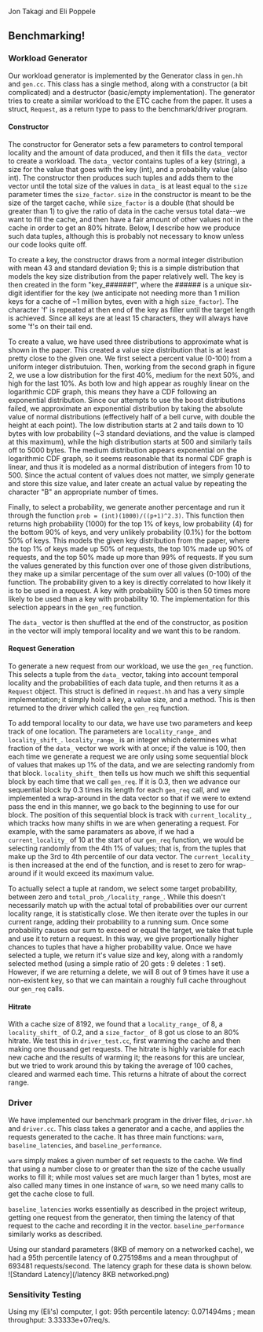 Jon Takagi and Eli Poppele

## Benchmarking!

### Workload Generator
Our workload generator is implemented by the Generator class in `gen.hh` and `gen.cc`. This class has a single method, along with a constructor (a bit complicated) and a destructor (basic/empty implementation). The generator tries to create a similar workload to the ETC cache from the paper. It uses a struct, `Request`, as a return type to pass to the benchmark/driver program.

#### Constructor
The constructor for Generator sets a few parameters to control temporal locality and the amount of data produced, and then it fills the `data_` vector to create a workload. The `data_` vector contains tuples of a key (string), a size for the value that goes with the key (int), and a probability value (also int). The constructor then produces such tuples and adds them to the vector until the total size of the values in `data_` is at least equal to the `size` parameter times the `size_factor`. `size` in the constructor is meant to be the size of the target cache, while `size_factor` is a double (that should be greater than 1) to give the ratio of data in the cache versus total data--we want to fill the cache, and then have a fair amount of other values not in the cache in order to get an 80% hitrate. Below, I describe how we produce such data tuples, although this is probably not necessary to know unless our code looks quite off.

To create a key, the constructor draws from a normal integer distribution with mean 43 and standard deviation 9; this is a simple distribution that models the key size distribution from the paper relatively well. The key is then created in the form "key_######f", where the ###### is a unique six-digit identifier for the key (we anticipate not needing more than 1 million keys for a cache of ~1 million bytes, even with a high `size_factor`). The character 'f' is repeated at then end of the key as filler until the target length is achieved. Since all keys are at least 15 characters, they will always have some 'f's on their tail end.

To create a value, we have used three distributions to approximate what is shown in the paper. This created a value size distribution that is at least pretty close to the given one. We first select a percent value (0-100) from a uniform integer distributuion. Then, working from the second graph in figure 2, we use a low distribution for the first 40%, medium for the next 50%, and high for the last 10%. As both low and high appear as roughly linear on the logarithmic CDF graph, this means they have a CDF following an exponential distribution. Since our attempts to use the boost distributions failed, we approximate an exponential distribution by taking the absolute value of normal distributions (effectively half of a bell curve, with double the height at each point). The low distribution starts at 2 and tails down to 10 bytes with low probability (~3 standard deviations, and the value is clamped at this maximum), while the high distribution starts at 500 and similarly tails off to 5000 bytes. The medium distribution appears exponential on the logarithmic CDF graph, so it seems reasonable that its normal CDF graph is linear, and thus it is modeled as a normal distribution of integers from 10 to 500. Since the actual content of values does not matter, we simply generate and store this size value, and later create an actual value by repeating the character "B" an appropriate number of times.

Finally, to select a probability, we generate another percentage and run it through the function `prob = (int)(1000)/((p+1)^2.3)`. This function then returns high probability (1000) for the top 1% of keys, low probability (4) for the bottom 90% of keys, and very unlikely probability (0.1%) for the bottom 50% of keys. This models the given key distribution from the paper, where the top 1% of keys made up 50% of requests, the top 10% made up 90% of requests, and the top 50% made up more than 99% of requests. If you sum the values generated by this function over one of those given distributions, they make up a similar percentage of the sum over all values (0-100) of the function. The probability given to a key is directly correlated to how likely it is to be used in a request. A key with probability 500 is then 50 times more likely to be used than a key with probability 10. The implementation for this selection appears in the `gen_req` function. 

The `data_` vector is then shuffled at the end of the constructor, as position in the vector will imply temporal locality and we want this to be random.

#### Request Generation
To generate a new request from our workload, we use the `gen_req` function. This selects a tuple from the `data_` vector, taking into account temporal locality and the probabilities of each data tuple, and then returns it as a `Request` object. This struct is defined in `request.hh` and has a very simple implementation; it simply hold a key, a value size, and a method. This is then returned to the driver which called the `gen_req` function.

To add temporal locality to our data, we have use two parameters and keep track of one location. The parameters are `locality_range_` and `locality_shift_`. `locality_range_` is an integer which determines what fraction of the `data_` vector we work with at once; if the value is 100, then each time we generate a request we are only using some sequential block of values that makes up 1% of the data, and we are selecting randomly from that block. `locality_shift_` then tells us how much we shift this sequential block by each time that we call `gen_req`. If it is 0.3, then we advance our sequential block by 0.3 times its length for each `gen_req` call, and we implemented a wrap-around in the data vector so that if we were to extend pass the end in this manner, we go back to the beginning to use for our block. The position of this sequential block is track with `current_locality_`, which tracks how many shifts in we are when generating a request. For example, with the same paramaters as above, if we had a `current_locality_` of 10 at the start of our `gen_req` function, we would be selecting randomly from the 4th 1% of values; that is, from the tuples that make up the 3rd to 4th percentile of our data vector. The `current_locality_` is then increased at the end of the function, and is reset to zero for wrap-around if it would exceed its maximum value.

To actually select a tuple at random, we select some target probability, between zero and `total_prob_/locality_range_`. While this doesn't necessarily match up with the actual total of probabilities over our current locality range, it is statistically close. We then iterate over the tuples in our current range, adding their probability to a running sum. Once some probability causes our sum to exceed or equal the target, we take that tuple and use it to return a request. In this way, we give proportionally higher chances to tuples that have a higher probability value. Once we have selected a tuple, we return it's value size and key, along with a randomly selected method (using a simple ratio of 20 gets : 9 deletes : 1 set). However, if we are returning a delete, we will 8 out of 9 times have it use a non-existent key, so that we can maintain a roughly full cache throughout our `gen_req` calls.

#### Hitrate
With a cache size of 8192, we found that a `locality_range_` of 8, a `locality_shift_` of 0.2, and a `size_factor_` of 8 got us close to an 80% hitrate. We test this in `driver_test.cc`, first warming the cache and then making one thousand get requests. The hitrate is highly variable for each new cache and the results of warming it; the reasons for this are unclear, but we tried to work around this by taking the average of 100 caches, cleared and warmed each time. This returns a hitrate of about the correct range.

### Driver
We have implemented our benchmark program in the driver files, `driver.hh` and `driver.cc`. This class takes a generator and a cache, and applies the requests generated to the cache. It has three main functions: `warm`, `baseline_latencies`, and `baseline_performance`.

`warm` simply makes a given number of set requests to the cache. We find that using a number close to or greater than the size of the cache usually works to fill it; while most values set are much larger than 1 bytes, most are also called many times in one instance of `warm`, so we need many calls to get the cache close to full. 

`baseline_latencies` works essentially as described in the project writeup, getting one request from the generator, then timing the latency of that request to the cache and recording it in the vector. `baseline_performance` similarly works as described.

Using our standard parameters (8KB of memory on a networked cache), we had a 95th percentile latency of 0.275198ms and a mean throughput of 693481 requests/second. The latency graph for these data is shown below.
![Standard Latency](/latency 8KB networked.png)

### Sensitivity Testing
Using my (Eli's) computer, I got: 95th percentile latency: 0.071494ms ; mean throughput: 3.33333e+07req/s.

